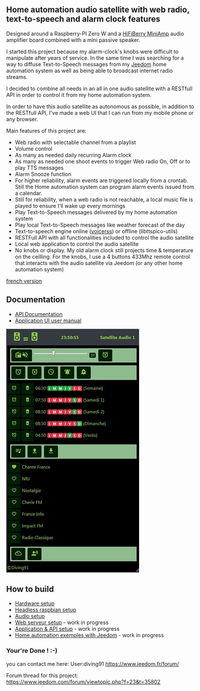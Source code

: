 ## Home automation audio satellite with web radio, text-to-speech and alarm clock features

Designed around a Raspberry-PI Zero W and a [HiFiBerry MiniAmp](https://www.hifiberry.com/shop/boards/miniamp/) audio amplifier board combined with a mini passive speaker.

I started this project because my alarm-clock's knobs were difficult to manipulate after years of service. In the same time I was searching for a way to diffuse Text-to-Speech messages from my [Jeedom](http://jeedom.fr) home automation system as well as being able to broadcast internet radio streams.

I decided to combine all needs in an all in one audio satellite with a RESTfull API in order to control it from my home automation system.

In order to have this audio satellite as autonomous as possible, in addition to the RESTfull API, I've made a web UI that I can run from my mobile phone or any browser.

Main features of this project are:
- Web radio with selectable channel from a playlist
- Volume control
- As many as needed daily recurring Alarm clock 
- As many as needed one shoot events to trigger Web radio On, Off or to play TTS messages
- Alarm Snooze function
- For higher reliability, alarm events are triggered locally from a crontab. Still the Home automation system can program alarm events issued from a calendar. 
- Still for reliability, when a web radio is not reachable, a local music file is played to ensure I'll wake up every mornings
- Play Text-to-Speech messages delivered by my home automation system
- Play local Text-to-Speech messages like weather forecast of the day
- Text-to-speech engine online ([voicerss](http://www.voicerss.org/)) or offline (libttspico-utils)
- RESTFull API with all functionalities included to control the audio satellite
- Local web application to control the audio satellite
- No knobs or display. My old alarm clock still projects time & temperature on the ceilling. For the knobs, I use a 4 buttons 433Mhz remote control that interacts with the audio satellite via Jeedom (or any other home automation system)

[french version](https://github.com/diving91/web-radio/blob/master/fr%20intro.md)

## Documentation

- [API Documentation](https://github.com/diving91/web-radio/blob/master/doc/api.md)
- [Application UI user manual](https://github.com/diving91/web-radio/blob/master/doc/app%20user%20manual.png)

![Apps UI](https://github.com/diving91/web-radio/blob/master/doc/app_sml.jpg)

## How to build
- [Hardware setup](https://github.com/diving91/web-radio/blob/master/doc/Hardware.md)
- [Headless raspbian setup](https://github.com/diving91/web-radio/blob/master/doc/Headless.md)
- [Audio setup](https://github.com/diving91/web-radio/blob/master/doc/audio.md)
- [Web serveur setup]() - work in progress
- [Application & API setup]() - work in progress
- [Home automation exemples with Jeedom]() - work in progress

### Your're Done ! :-)

you can contact me here: 
User:diving91 https://www.jeedom.fr/forum/

Forum thread for this project: https://www.jeedom.com/forum/viewtopic.php?f=23&t=35802


